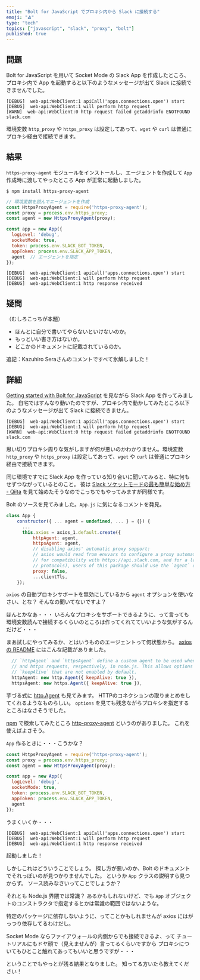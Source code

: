 ```yaml
---
title: "Bolt for JavaScript でプロキシ内から Slack に接続する"
emoji: "⛳"
type: "tech"
topics: ["javascript", "slack", "proxy", "bolt"]
published: true
---
```


## 問題

Bolt for JavaScript を用いて Socket Mode の Slack App を作成したところ、プロキシ内で App を起動すると以下のようなメッセージが出て Slack に接続できませんでした。

```
[DEBUG]  web-api:WebClient:1 apiCall('apps.connections.open') start
[DEBUG]  web-api:WebClient:1 will perform http request
[WARN]  web-api:WebClient:0 http request failed getaddrinfo ENOTFOUND slack.com
```

環境変数 `http_proxy` や `https_proxy` は設定してあって、`wget` や `curl` は普通にプロキシ経由で接続できます。

## 結果

`https-proxy-agent` モジュールをインストールし、エージェントを作成して `App` 作成時に渡してやったところ App が正常に起動しました。

```
$ npm install https-proxy-agent
```

```js
// 環境変数を読んでエージェントを作成
const HttpsProxyAgent = require('https-proxy-agent');
const proxy = process.env.https_proxy;
const agent = new HttpsProxyAgent(proxy);

const app = new App({
  logLevel: 'debug',
  socketMode: true,
  token: process.env.SLACK_BOT_TOKEN,
  appToken: process.env.SLACK_APP_TOKEN,
  agent  // エージェントを指定
});
```

```
[DEBUG]  web-api:WebClient:1 apiCall('apps.connections.open') start
[DEBUG]  web-api:WebClient:1 will perform http request
[DEBUG]  web-api:WebClient:1 http response received
```

## 疑問

（むしろこっちが本題）

* ほんとに自分で書いてやらないといけないのか。
* もっといい書き方はないか。
* どこかのドキュメントに記載されているのか。

追記：Kazuhiro Seraさんのコメントですべて氷解しました！

## 詳細

[Getting started with Bolt for JavaScript](https://slack.dev/bolt-js/tutorial/getting-started) を見ながら Slack App を作ってみました。
自宅ではすんなり動いたのですが、プロキシ内で動かしてみたところ以下のようなメッセージが出て Slack に接続できません。

```
[DEBUG]  web-api:WebClient:1 apiCall('apps.connections.open') start
[DEBUG]  web-api:WebClient:1 will perform http request
[WARN]  web-api:WebClient:0 http request failed getaddrinfo ENOTFOUND slack.com
```

思い切りプロキシ周りな気がしますが何が悪いのかわかりません。環境変数 `http_proxy` や `https_proxy` は設定してあって、`wget` や `curl` は普通にプロキシ経由で接続できます。

同じ環境ですでに Slack App を作っている知り合いに聞いてみると、特に何もせずつながっているとのこと。
彼は [Slack ソケットモードの最も簡単な始め方 - Qiita](https://qiita.com/seratch/items/1a460c08c3e245b56441) を見て始めたそうなのでこっちでもやってみますが同様です。

Bolt のソースを見てみました。`App.js` に気になるコメントを発見。

```js
class App {
    constructor({ ... agent = undefined, ... } = {}) {
      ...
      this.axios = axios_1.default.create({
          httpAgent: agent,
          httpsAgent: agent,
          // disabling axios' automatic proxy support:
          // axios would read from envvars to configure a proxy automatically, but it doesn't support TLS destinations.
          // for compatibility with https://api.slack.com, and for a larger set of possible proxies (SOCKS or other
          // protocols), users of this package should use the `agent` option to configure a proxy.
          proxy: false,
          ...clientTls,
    });
```

`axios` の自動プロキシサポートを無効にしているから `agent` オプションを使いなさい、とな？ そんなの聞いてないですよ？

ほんとかなあ・・・
いろんなプロキシをサポートできるように、って言っても環境変数読んで接続するくらいのところは作ってくれてていいような気がするんだけど・・・

まあ試しにやってみるか、とはいうもののエージェントって何状態から。
[axios の README](https://github.com/axios/axios) にはこんな記載がありました。

```js
  // `httpAgent` and `httpsAgent` define a custom agent to be used when performing http
  // and https requests, respectively, in node.js. This allows options to be added like
  // `keepAlive` that are not enabled by default.
  httpAgent: new http.Agent({ keepAlive: true }),
  httpsAgent: new https.Agent({ keepAlive: true }),
```

芋づる式に [http.Agent](https://nodejs.org/api/http.html#class-httpagent) も見てみます。
HTTPのコネクションの取りまとめをしてくれるようなものらしい。
`options` を見ても残念ながらプロキシを指定するところはなさそうでした。

[npm](https://www.npmjs.com/) で検索してみたところ [http-proxy-agent](https://www.npmjs.com/package/http-proxy-agent) というのがありました。
これを使えばよさそう。

`App` 作るときに・・・こうかな？

```js
const HttpsProxyAgent = require('https-proxy-agent');
const proxy = process.env.https_proxy;
const agent = new HttpsProxyAgent(proxy);

const app = new App({
  logLevel: 'debug',
  socketMode: true,
  token: process.env.SLACK_BOT_TOKEN,
  appToken: process.env.SLACK_APP_TOKEN,
  agent
});
```

うまくいくか・・・

```
[DEBUG]  web-api:WebClient:1 apiCall('apps.connections.open') start
[DEBUG]  web-api:WebClient:1 will perform http request
[DEBUG]  web-api:WebClient:1 http response received
```

起動しました！

しかしこれはどういうことでしょう。
探し方が悪いのか、Bolt のドキュメントでそれっぽいのが見つかりませんでした。
というか `App` クラスの説明すら見つからず。
ソース読みなさいってことでしょうか？

それとも Node.js 界隈では常識？
あるかもしれないけど、でも `App` オブジェクトのコンストラクタで指定するとかは常識の範囲ではないような。

特定のパッケージに依存しないように、ってことかもしれませんが axios にはがっつり依存してるわけだし。

Socket Mode ならファイアウォールの内側からでも接続できるよ、って
チュートリアルにもドヤ顔で（見えませんが）言ってるくらいですから
プロキシについてもひとこと触れてあってもいいと思うですが・・・

ということでもやっとが残る結果となりました。
知ってる方いたら教えてください！